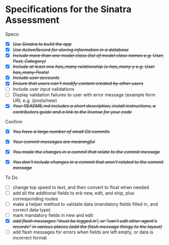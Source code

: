 # Specifications for the Sinatra Assessment

Specs:
- [X] ~~*Use Sinatra to build the app*~~
- [X] ~~*Use ActiveRecord for storing information in a database*~~
- [X] ~~*Include more than one model class (list of model class names e.g. User, Post, Category)*~~
- [X] ~~*Include at least one has_many relationship (x has_many y e.g. User has_many Posts)*~~
- [X] ~~*Include user accounts*~~
- [X] ~~*Ensure that users can't modify content created by other users*~~
- [ ] Include user input validations
- [ ] Display validation failures to user with error message (example form URL e.g. /posts/new)
- [X] ~~*Your README.md includes a short description, install instructions, a contributors guide and a link to the license for your code*~~

Confirm
- [X] ~~*You have a large number of small Git commits*~~
- [X] ~~*Your commit messages are meaningful*~~
- [X] ~~*You made the changes in a commit that relate to the commit message*~~
- [X] ~~*You don't include changes in a commit that aren't related to the commit message*~~


To Do
* [ ] change top speed to text, and then convert to float when needed
* [ ] add all the additional fields to erb new, edit, and ship, plus corresponding routes
* [ ] make a helper method to validate data (mandatory fields filled in, and correct data type)
* [ ] mark mandatory fields in new and edit
* [X] ~~*add flash messages "must be logged in", or "can't edit other agent's records" in various places (add the flash message thingy to the layout)*~~
* [ ] add flash messages for errors when fields are left empty, or data is incorrect format